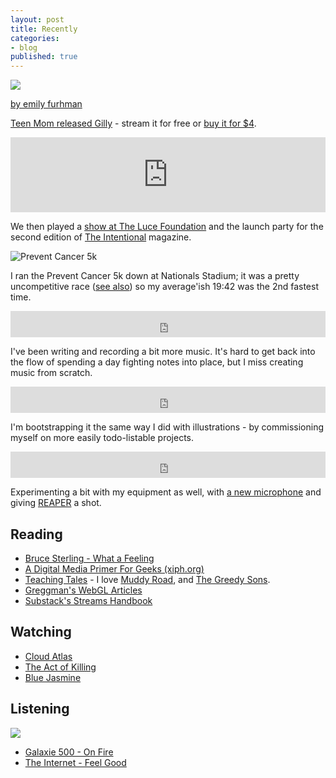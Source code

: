 ```yaml
---
layout: post
title: Recently
categories:
- blog
published: true
---
```


![](http://farm4.staticflickr.com/3453/3873674818_e8e0c0d37e_z.jpg)

<span class='image-credit'><a href='http://www.flickr.com/photos/juniper-lamplight/3873674818/in/photostream/'>by emily furhman</a></span>

[Teen Mom released Gilly](http://teenmomdc.com/) - stream it for free or [buy it for $4](http://teenmomdc.bandcamp.com/).

<iframe style="border: 0; width: 100%; height: 120px;" src="http://bandcamp.com/EmbeddedPlayer/album=3357407557/size=medium/bgcol=ffffff/linkcol=0687f5/transparent=true/" seamless><a href="http://teenmomdc.bandcamp.com/album/gilly">Gilly by Teen Mom</a></iframe>

We then played a [show at The Luce Foundation](http://americanart.si.edu/luce/mixtape/)
and the launch party for the second edition of
[The Intentional](http://www.theintentional.com/) magazine.

![Prevent Cancer 5k](http://farm6.staticflickr.com/5492/10023045675_ba56bda5fe_o.png)

I ran the Prevent Cancer 5k down at Nationals Stadium; it was a pretty uncompetitive
race ([see also](http://online.wsj.com/article/SB10001424127887324807704579085084130007974.html))
so my average'ish 19:42 was the 2nd fastest time.

<iframe style="border: 0; width: 100%; height: 42px;" src="http://bandcamp.com/EmbeddedPlayer/album=527355195/size=small/bgcol=ffffff/linkcol=0687f5/t=2/transparent=true/" seamless><a href="http://pueblo.bandcamp.com/album/the-big-soundtrack">the big soundtrack by Pueblo</a></iframe>

I've been writing and recording a bit more music. It's hard to get back into
the flow of spending a day fighting notes into place, but I miss creating
music from scratch.

<iframe style="border: 0; width: 100%; height: 42px;" src="http://bandcamp.com/EmbeddedPlayer/album=3031323442/size=small/bgcol=ffffff/linkcol=0687f5/transparent=true/" seamless><a href="http://pueblo.bandcamp.com/album/weekday-jazz">Weekday Jazz by Pueblo</a></iframe>

I'm bootstrapping it the same way I did with illustrations -
by commissioning myself on more easily todo-listable projects.

<iframe style="border: 0; width: 100%; height: 42px;" src="http://bandcamp.com/EmbeddedPlayer/album=527355195/size=small/bgcol=ffffff/linkcol=0687f5/t=3/transparent=true/" seamless><a href="http://pueblo.bandcamp.com/album/the-big-soundtrack">the big soundtrack by Pueblo</a></iframe>

Experimenting
a bit with my equipment as well, with [a new microphone](http://www.audio-technica.com/cms/wired_mics/a0933a662b5ed0e2/)
and giving [REAPER](http://www.reaper.fm/) a shot.

## Reading

* [Bruce Sterling - What a Feeling](http://vimeo.com/63012862)
* [A Digital Media Primer For Geeks (xiph.org)](http://www.xiph.org/video/vid1.shtml)
* [Teaching Tales](http://teaching-tales.org/) - I love [Muddy Road](http://teaching-tales.org/#muddy-road), and
  [The Greedy Sons](http://teaching-tales.org/#the-greedy-sons).
* [Greggman's WebGL Articles](http://games.greggman.com/game/webgl-how-it-works/)
* [Substack's Streams Handbook](https://github.com/substack/stream-handbook)

## Watching

* [Cloud Atlas](http://bit.ly/14Y317u)
* [The Act of Killing](http://theactofkilling.com/)
* [Blue Jasmine](http://www.imdb.com/title/tt2334873/)

## Listening

![](http://farm4.staticflickr.com/3697/10029400644_53a50c49f0_b.jpg)

* [Galaxie 500 - On Fire](http://bit.ly/18muGzd)
* [The Internet - Feel Good](http://www.cmj.com/reviews/the-internet-feel-good/)
